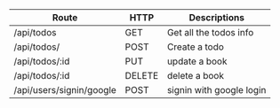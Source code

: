 ## 


|Route|HTTP|Descriptions|
|-|-|-|
|/api/todos|GET|Get all the todos info|
|/api/todos/|POST|Create a todo|
|/api/todos/:id|PUT|update a book|
|/api/todos/:id|DELETE|delete a book|
|/api/users/signin/google|POST|signin with google login|


